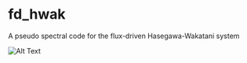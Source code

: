 # fd_hwak
A pseudo spectral code for the flux-driven Hasegawa-Wakatani  system

![Alt Text](https://sdrive.cnrs.fr/s/rxF7EF6qErg73TG)
